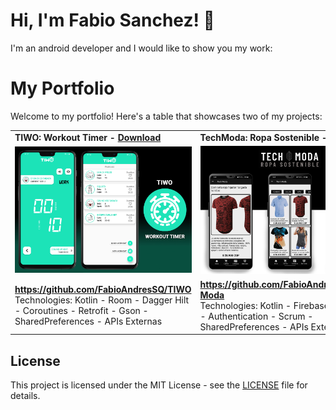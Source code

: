 # Hi, I'm Fabio Sanchez! 👋
I'm an android developer and I would like to show you my work:

# My Portfolio

Welcome to my portfolio! Here's a table that showcases two of my projects:

<div align="center">
        <table style="width: 100%; border-collapse: collapse;">
                <tr>
                <td>
                    <strong>TIWO: Workout Timer - <a href="https://play.google.com/store/apps/details?id=com.faesfa.tiwo" target="_blank">Download</a></strong>
                </td>
                <td>
                    <strong>TechModa: Ropa Sostenible - <a href="https://github.com/FabioAndresSQ/Tech-Moda/#download" target="_blank">Download</a></strong>
                </td>
            </tr>
            <tr>
                <td>
                    <a href="https://github.com/FabioAndresSQ/TIWO">
                        <img src="https://github.com/FabioAndresSQ/FabioAndresSQ/blob/main/TiwoWorkoutTimer.jpg?raw=true" alt="TIWO: Workout Timer">
                    </a>
                </td>
                <td>
                    <a href="https://github.com/FabioAndresSQ/Tech-Moda">
                        <img src="https://github.com/FabioAndresSQ/FabioAndresSQ/blob/main/TechModa.jpg?raw=true" alt="TechModa">
                    </a>
                </td>
            </tr>
            <tr>
                <td>
                    <a href="https://github.com/FabioAndresSQ/TIWO"><strong>https://github.com/FabioAndresSQ/TIWO</strong></a><br>
                    Technologies: Kotlin - Room - Dagger Hilt - Coroutines - Retrofit - Gson - SharedPreferences - APIs Externas 
                </td>
                <td>
                    <a href="https://github.com/FabioAndresSQ/Tech-Moda"><strong>https://github.com/FabioAndresSQ/Tech-Moda</strong></a><br>
                    Technologies: Kotlin - Firebase - FireStore - Authentication - Scrum - SharedPreferences - APIs Externas
                </td>
            </tr>
        </table>
    </div>

## License

This project is licensed under the MIT License - see the [LICENSE](LICENSE) file for details.
